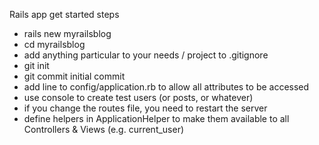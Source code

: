 Rails app get started steps

- rails new myrailsblog
- cd myrailsblog
- add anything particular to your needs / project to .gitignore
- git init
- git commit initial commit
- add line to config/application.rb to allow all attributes to be accessed 
- use console to create test users (or posts, or whatever)
- if you change the routes file, you need to restart the server
- define helpers in ApplicationHelper to make them available to all Controllers & Views (e.g. current_user)
